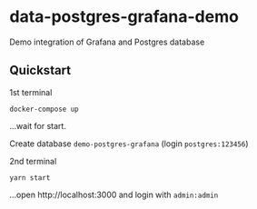 # data-postgres-grafana-demo
Demo integration of Grafana and Postgres database

## Quickstart
1st terminal
```
docker-compose up
```
...wait for start.

Create database `demo-postgres-grafana` (login `postgres:123456`)

2nd terminal
```
yarn start
```
...open http://localhost:3000 and login with `admin:admin`
